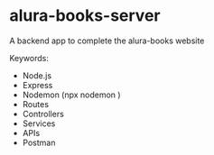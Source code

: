 # alura-books-server
A backend app to complete the alura-books website

Keywords:
- Node.js
- Express
- Nodemon (npx nodemon <file>)
- Routes
- Controllers
- Services
- APIs
- Postman